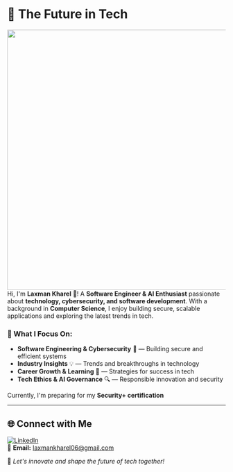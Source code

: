 # 🚀 The Future in Tech  

<img src="https://github.com/kahrel92/podcast-test/blob/main/images/DSC02112.JPG?raw=true" width="600" align="right">

Hi, I'm **Laxman Kharel** 👋! A **Software Engineer & AI Enthusiast** passionate about **technology, cybersecurity, and software development**. With a background in **Computer Science**, I enjoy building secure, scalable applications and exploring the latest trends in tech.  

### 🔹 What I Focus On:
- **Software Engineering & Cybersecurity** 🔐 — Building secure and efficient systems  
- **Industry Insights** 💡 — Trends and breakthroughs in technology  
- **Career Growth & Learning** 🚀 — Strategies for success in tech  
- **Tech Ethics & AI Governance** 🔍 — Responsible innovation and security  

Currently, I'm preparing for my **Security+ certification** 

---

## 🌐 Connect with Me  
[![LinkedIn](https://img.shields.io/badge/LinkedIn-Connect-blue?style=flat&logo=linkedin)](https://www.linkedin.com/in/laxmankharel/)  
📧 **Email:** laxmankharel06@gmail.com  

🚀 *Let's innovate and shape the future of tech together!*  

